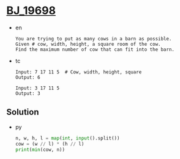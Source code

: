 # [BJ_19698](https://acmicpc.net/problem/19698)

* en

  ```en
  You are trying to put as many cows in a barn as possible.
  Given # cow, width, height, a square room of the cow.
  Find the maximum number of cow that can fit into the barn.
  ```

* tc

  ```tc
  Input: 7 17 11 5  # Cow, width, height, square
  Output: 6

  Input: 3 17 11 5
  Output: 3
  ```

## Solution

* py

  ```py
  n, w, h, l = map(int, input().split())
  cow = (w // l) * (h // l)
  print(min(cow, n))
  ```
